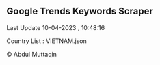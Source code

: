 

## Google Trends Keywords Scraper 
 
Last Update 10-04-2023 , 10:48:16

Country List :
VIETNAM.json



© Abdul Muttaqin 
